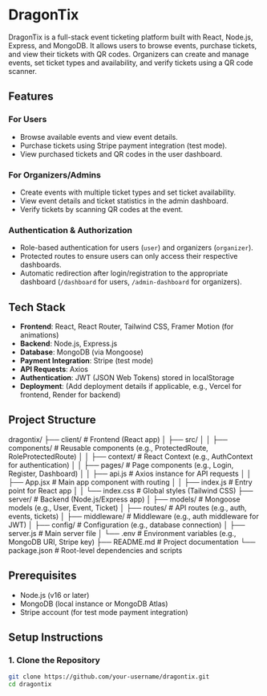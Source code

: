 # DragonTix

DragonTix is a full-stack event ticketing platform built with React, Node.js, Express, and MongoDB. It allows users to browse events, purchase tickets, and view their tickets with QR codes. Organizers can create and manage events, set ticket types and availability, and verify tickets using a QR code scanner.

## Features

### For Users
- Browse available events and view event details.
- Purchase tickets using Stripe payment integration (test mode).
- View purchased tickets and QR codes in the user dashboard.

### For Organizers/Admins
- Create events with multiple ticket types and set ticket availability.
- View event details and ticket statistics in the admin dashboard.
- Verify tickets by scanning QR codes at the event.

### Authentication & Authorization
- Role-based authentication for users (`user`) and organizers (`organizer`).
- Protected routes to ensure users can only access their respective dashboards.
- Automatic redirection after login/registration to the appropriate dashboard (`/dashboard` for users, `/admin-dashboard` for organizers).

## Tech Stack
- **Frontend**: React, React Router, Tailwind CSS, Framer Motion (for animations)
- **Backend**: Node.js, Express.js
- **Database**: MongoDB (via Mongoose)
- **Payment Integration**: Stripe (test mode)
- **API Requests**: Axios
- **Authentication**: JWT (JSON Web Tokens) stored in localStorage
- **Deployment**: (Add deployment details if applicable, e.g., Vercel for frontend, Render for backend)

## Project Structure
dragontix/
├── client/                   # Frontend (React app)
│   ├── src/
│   │   ├── components/       # Reusable components (e.g., ProtectedRoute, RoleProtectedRoute)
│   │   ├── context/          # React Context (e.g., AuthContext for authentication)
│   │   ├── pages/            # Page components (e.g., Login, Register, Dashboard)
│   │   ├── api.js            # Axios instance for API requests
│   │   ├── App.jsx           # Main app component with routing
│   │   ├── index.js          # Entry point for React app
│   │   └── index.css         # Global styles (Tailwind CSS)
├── server/                   # Backend (Node.js/Express app)
│   ├── models/               # Mongoose models (e.g., User, Event, Ticket)
│   ├── routes/               # API routes (e.g., auth, events, tickets)
│   ├── middleware/           # Middleware (e.g., auth middleware for JWT)
│   ├── config/               # Configuration (e.g., database connection)
│   ├── server.js             # Main server file
│   └── .env                  # Environment variables (e.g., MongoDB URI, Stripe key)
├── README.md                 # Project documentation
└── package.json              # Root-level dependencies and scripts


## Prerequisites
- Node.js (v16 or later)
- MongoDB (local instance or MongoDB Atlas)
- Stripe account (for test mode payment integration)

## Setup Instructions

### 1. Clone the Repository
```bash
git clone https://github.com/your-username/dragontix.git
cd dragontix

